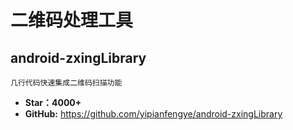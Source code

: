 # 二维码处理工具

## android-zxingLibrary

    几行代码快速集成二维码扫描功能

* **Star：4000+**
* **GitHub:** <https://github.com/yipianfengye/android-zxingLibrary>
